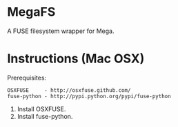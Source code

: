 MegaFS
======

A FUSE filesystem wrapper for Mega.


Instructions (Mac OSX)
=====================

Prerequisites:

    OSXFUSE     - http://osxfuse.github.com/
    fuse-python - http://pypi.python.org/pypi/fuse-python

1. Install OSXFUSE.
2. Install fuse-python.


